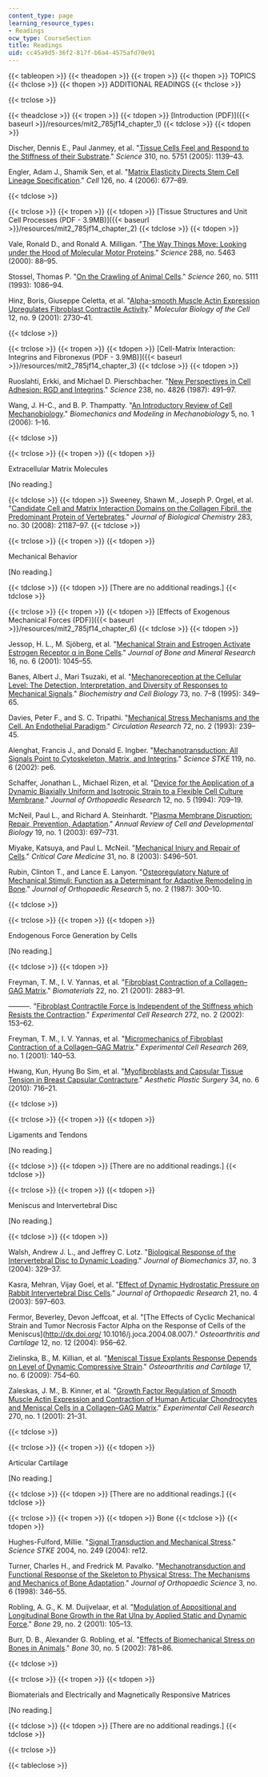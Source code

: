```yaml
---
content_type: page
learning_resource_types:
- Readings
ocw_type: CourseSection
title: Readings
uid: cc45a9d5-36f2-817f-b6a4-4575afd70e91
---
```


{{< tableopen >}}
{{< theadopen >}}
{{< tropen >}}
{{< thopen >}}
TOPICS
{{< thclose >}}
{{< thopen >}}
ADDITIONAL READINGS
{{< thclose >}}

{{< trclose >}}

{{< theadclose >}}
{{< tropen >}}
{{< tdopen >}}
[Introduction (PDF)]({{< baseurl >}}/resources/mit2_785jf14_chapter_1)
{{< tdclose >}}
{{< tdopen >}}


Discher, Dennis E., Paul Janmey, et al. "[Tissue Cells Feel and Respond to the Stiffness of their Substrate](http://dx.doi.org/10.1126/science.1116995)." _Science_ 310, no. 5751 (2005): 1139–43.

Engler, Adam J., Shamik Sen, et al. "[Matrix Elasticity Directs Stem Cell Lineage Specification](http://www.ncbi.nlm.nih.gov/pubmed/16923388)." _Cell_ 126, no. 4 (2006): 677–89.


{{< tdclose >}}

{{< trclose >}}
{{< tropen >}}
{{< tdopen >}}
[Tissue Structures and Unit Cell Processes (PDF - 3.9MB)]({{< baseurl >}}/resources/mit2_785jf14_chapter_2)
{{< tdclose >}}
{{< tdopen >}}


Vale, Ronald D., and Ronald A. Milligan. "[The Way Things Move: Looking under the Hood of Molecular Motor Proteins](http://dx.doi.org/10.1126/science.288.5463.88)." _Science_ 288, no. 5463 (2000): 88–95.

Stossel, Thomas P. "[On the Crawling of Animal Cells](http://dx.doi.org/10.1126/science.8493552)." _Science_ 260, no. 5111 (1993): 1086–94.

Hinz, Boris, Giuseppe Celetta, et al. "[Alpha-smooth Muscle Actin Expression Upregulates Fibroblast Contractile Activity](http://dx.doi.org/10.1091/mbc.12.9.2730)." _Molecular Biology of the Cell_ 12, no. 9 (2001): 2730–41.


{{< tdclose >}}

{{< trclose >}}
{{< tropen >}}
{{< tdopen >}}
[Cell-Matrix Interaction: Integrins and Fibronexus (PDF - 3.9MB)]({{< baseurl >}}/resources/mit2_785jf14_chapter_3)
{{< tdclose >}}
{{< tdopen >}}


Ruoslahti, Erkki, and Michael D. Pierschbacher. "[New Perspectives in Cell Adhesion: RGD and Integrins](http://dx.doi.org/10.1126/science.2821619)." _Science_ 238, no. 4826 (1987): 491–97.

Wang, J. H-C., and B. P. Thampatty. "[An Introductory Review of Cell Mechanobiology](http://dx.doi.org/10.1007/s10237-005-0012-z)." _Biomechanics and Modeling in Mechanobiology_ 5, no. 1 (2006): 1–16.


{{< tdclose >}}

{{< trclose >}}
{{< tropen >}}
{{< tdopen >}}


Extracellular Matrix Molecules

\[No reading.\]


{{< tdclose >}}
{{< tdopen >}}
Sweeney, Shawn M., Joseph P. Orgel, et al. "[Candidate Cell and Matrix Interaction Domains on the Collagen Fibril, the Predominant Protein of Vertebrates](http://dx.doi.org/10.1074/jbc.M709319200)." _Journal of Biological Chemistry_ 283, no. 30 (2008): 21187–97.
{{< tdclose >}}

{{< trclose >}}
{{< tropen >}}
{{< tdopen >}}


Mechanical Behavior

\[No reading.\]


{{< tdclose >}}
{{< tdopen >}}
\[There are no additional readings.\]
{{< tdclose >}}

{{< trclose >}}
{{< tropen >}}
{{< tdopen >}}
[Effects of Exogenous Mechanical Forces (PDF)]({{< baseurl >}}/resources/mit2_785jf14_chapter_6)
{{< tdclose >}}
{{< tdopen >}}


Jessop, H. L., M. Sjöberg, et al. "[Mechanical Strain and Estrogen Activate Estrogen Receptor α in Bone Cells](http://dx.doi.org/10.1359/jbmr.2001.16.6.1045)." _Journal of Bone and Mineral Research_ 16, no. 6 (2001): 1045–55.

Banes, Albert J., Mari Tsuzaki, et al. "[Mechanoreception at the Cellular Level: The Detection, Interpretation, and Diversity of Responses to Mechanical Signals](http://dx.doi.org/10.1139/o95-043)." _Biochemistry and Cell Biology_ 73, no. 7–8 (1995): 349–65.

Davies, Peter F., and S. C. Tripathi. "[Mechanical Stress Mechanisms and the Cell. An Endothelial Paradigm](http://dx.doi.org/10.1161/01.RES.72.2.239)." _Circulation Research_ 72, no. 2 (1993): 239–45.

Alenghat, Francis J., and Donald E. Ingber. "[Mechanotransduction: All Signals Point to Cytoskeleton, Matrix, and Integrins](http://dx.doi.org/10.1126/stke.2002.119.pe6)." _Science STKE_ 119, no. 6 (2002): pe6.

Schaffer, Jonathan L., Michael Rizen, et al. "[Device for the Application of a Dynamic Biaxially Uniform and Isotropic Strain to a Flexible Cell Culture Membrane](http://dx.doi.org/10.1002/jor.1100120514)." _Journal of Orthopaedic Research_ 12, no. 5 (1994): 709–19.

McNeil, Paul L., and Richard A. Steinhardt. "[Plasma Membrane Disruption: Repair, Prevention, Adaptation](http://dx.doi.org/10.1146/annurev.cellbio.19.111301.140101)." _Annual Review of Cell and Developmental Biology_ 19, no. 1 (2003): 697–731.

Miyake, Katsuya, and Paul L. McNeil. "[Mechanical Injury and Repair of Cells](http://dx.doi.org/10.1097/01.CCM.0000081432.72812.16)." _Critical Care Medicine_ 31, no. 8 (2003): S496–501.

Rubin, Clinton T., and Lance E. Lanyon. "[Osteoregulatory Nature of Mechanical Stimuli: Function as a Determinant for Adaptive Remodeling in Bone](http://dx.doi.org/10.1002/jor.1100050217)." _Journal of Orthopaedic Research_ 5, no. 2 (1987): 300–10.


{{< tdclose >}}

{{< trclose >}}
{{< tropen >}}
{{< tdopen >}}


Endogenous Force Generation by Cells

\[No reading.\]


{{< tdclose >}}
{{< tdopen >}}


Freyman, T. M., I. V. Yannas, et al. "[Fibroblast Contraction of a Collagen–GAG Matrix](http://dx.doi.org/10.1016/S0142-9612(01)00034-5)." _Biomaterials_ 22, no. 21 (2001): 2883–91.

———. "[Fibroblast Contractile Force is Independent of the Stiffness which Resists the Contraction](http://dx.doi.org/10.1006/excr.2001.5408)." _Experimental Cell Research_ 272, no. 2 (2002): 153–62.

Freyman, T. M., I. V. Yannas, et al. "[Micromechanics of Fibroblast Contraction of a Collagen–GAG Matrix](http://dx.doi.org/10.1006/excr.2001.5302)." _Experimental Cell Research_ 269, no. 1 (2001): 140–53.

Hwang, Kun, Hyung Bo Sim, et al. "[Myofibroblasts and Capsular Tissue Tension in Breast Capsular Contracture](http://dx.doi.org/10.1007/s00266-010-9532-8)." _Aesthetic Plastic Surgery_ 34, no. 6 (2010): 716–21.


{{< tdclose >}}

{{< trclose >}}
{{< tropen >}}
{{< tdopen >}}


Ligaments and Tendons

\[No reading.\]


{{< tdclose >}}
{{< tdopen >}}
\[There are no additional readings.\]
{{< tdclose >}}

{{< trclose >}}
{{< tropen >}}
{{< tdopen >}}


Meniscus and Intervertebral Disc

\[No reading.\]


{{< tdclose >}}
{{< tdopen >}}


Walsh, Andrew J. L., and Jeffrey C. Lotz. "[Biological Response of the Intervertebral Disc to Dynamic Loading](http://dx.doi.org/10.1016/S0021-9290(03)00290-2)." _Journal of Biomechanics_ 37, no. 3 (2004): 329–37.

Kasra, Mehran, Vijay Goel, et al. "[Effect of Dynamic Hydrostatic Pressure on Rabbit Intervertebral Disc Cells](http://dx.doi.org/10.1016/S0736-0266(03)00027-5)." _Journal of Orthopaedic Research_ 21, no. 4 (2003): 597–603.

Fermor, Beverley, Devon Jeffcoat, et al. "[The Effects of Cyclic Mechanical Strain and Tumor Necrosis Factor Alpha on the Response of Cells of the Meniscus](http://dx.doi.org/ 10.1016/j.joca.2004.08.007)." _Osteoarthritis and Cartilage_ 12, no. 12 (2004): 956–62.

Zielinska, B., M. Killian, et al. "[Meniscal Tissue Explants Response Depends on Level of Dynamic Compressive Strain](http://dx.doi.org/10.1016/j.joca.2008.11.018)." _Osteoarthritis and Cartilage_ 17, no. 6 (2009): 754–60.

Zaleskas, J. M., B. Kinner, et al. "[Growth Factor Regulation of Smooth Muscle Actin Expression and Contraction of Human Articular Chondrocytes and Meniscal Cells in a Collagen–GAG Matrix](http://dx.doi.org/10.1006/excr.2001.5325)." _Experimental Cell Research_ 270, no. 1 (2001): 21–31.


{{< tdclose >}}

{{< trclose >}}
{{< tropen >}}
{{< tdopen >}}


Articular Cartilage

\[No reading.\]


{{< tdclose >}}
{{< tdopen >}}
\[There are no additional readings.\]
{{< tdclose >}}

{{< trclose >}}
{{< tropen >}}
{{< tdopen >}}
Bone
{{< tdclose >}}
{{< tdopen >}}


Hughes-Fulford, Millie. "[Signal Transduction and Mechanical Stress](http://dx.doi.org/10.1126/stke.2492004re12)." _Science STKE_ 2004, no. 249 (2004): re12.

Turner, Charles H., and Fredrick M. Pavalko. "[Mechanotransduction and Functional Response of the Skeleton to Physical Stress: The Mechanisms and Mechanics of Bone Adaptation](http://dx.doi.org/10.1007/s007760050064)." _Journal of Orthopaedic Science_ 3, no. 6 (1998): 346–55.

Robling, A. G., K. M. Duijvelaar, et al. "[Modulation of Appositional and Longitudinal Bone Growth in the Rat Ulna by Applied Static and Dynamic Force](http://dx.doi.org/10.1016/S8756-3282(01)00488-4)." _Bone_ 29, no. 2 (2001): 105–13.

Burr, D. B., Alexander G. Robling, et al. "[Effects of Biomechanical Stress on Bones in Animals](http://dx.doi.org/10.1016/S8756-3282(02)00707-X)." _Bone_ 30, no. 5 (2002): 781–86.


{{< tdclose >}}

{{< trclose >}}
{{< tropen >}}
{{< tdopen >}}


Biomaterials and Electrically and Magnetically Responsive Matrices

\[No reading.\]


{{< tdclose >}}
{{< tdopen >}}
\[There are no additional readings.\]
{{< tdclose >}}

{{< trclose >}}

{{< tableclose >}}